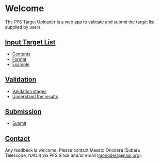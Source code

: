 # Welcome

The PFS Target Uploader is a web app to validate and submit the target list supplied by users.

## [Input Target List](inputs.md)

- [Contents](inputs.md#contents)
- [Format](inputs.md#file-format)
- [Example](inputs.md#example)

## [Validation](validation.md)

- [Validation stages](validation.md#stages)
- [Understand the results](validation.md#results)

## [Submission](submission.md)

- [Submit](submission.md#submit-the-target-list)


## [Contact](contact.md)

Any feedback is welcome. Please contact Masato Onodera (Subaru Telescope, NAOJ) via PFS Slack and/or email (<monodera@naoj.org>).